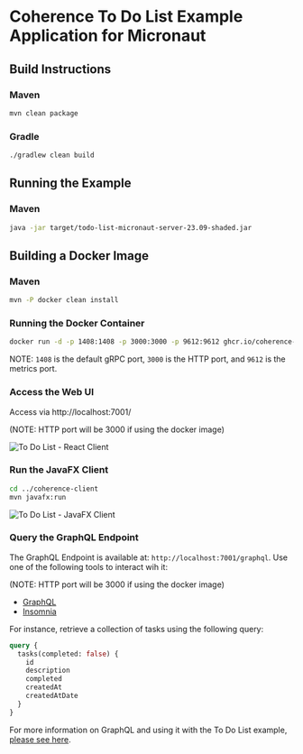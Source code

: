 # Coherence To Do List Example Application for Micronaut

## Build Instructions

### Maven

```bash
mvn clean package
```

### Gradle

```bash
./gradlew clean build
```

## Running the Example

### Maven

```bash  
java -jar target/todo-list-micronaut-server-23.09-shaded.jar
```

## Building a Docker Image

### Maven

```bash
mvn -P docker clean install
```

### Running the Docker Container

```bash
docker run -d -p 1408:1408 -p 3000:3000 -p 9612:9612 ghcr.io/coherence-community/todo-list-micronaut-server:latest
```

NOTE: `1408` is the default gRPC port, `3000` is the HTTP port, and `9612` is the metrics port.

### Access the Web UI

Access via http://localhost:7001/

(NOTE: HTTP port will be 3000 if using the docker image)

![To Do List - React Client](../../assets/react-client.png)

### Run the JavaFX Client

```bash  
cd ../coherence-client
mvn javafx:run
```

![To Do List - JavaFX Client](../../assets/javafx-client.png)

### Query the GraphQL Endpoint

The GraphQL Endpoint is available at: `http://localhost:7001/graphql`. Use one of the following tools to interact wih it:

(NOTE: HTTP port will be 3000 if using the docker image)

- [GraphQL](https://github.com/graphql/graphiql)
- [Insomnia](https://insomnia.rest/download)

For instance, retrieve a collection of tasks using the following query:

```graphql
query {
  tasks(completed: false) {
    id
    description
    completed
    createdAt
    createdAtDate
  }
}
```

For more information on GraphQL and using it with the To Do List example, [please see here](../graphql.md).

